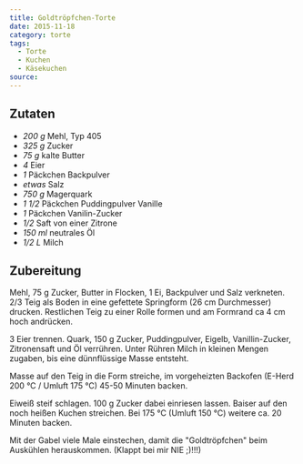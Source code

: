 ```yaml
---
title: Goldtröpfchen-Torte
date: 2015-11-18
category: torte
tags: 
  - Torte
  - Kuchen
  - Käsekuchen
source: 
---
```

## Zutaten
- *200 g* Mehl, Typ 405
- *325 g* Zucker
- *75 g*  kalte Butter
- *4*  Eier
- *1*  Päckchen Backpulver
- *etwas* Salz
- *750 g*  Magerquark
- *1 1/2*  Päckchen Puddingpulver Vanille
- *1*  Päckchen Vanilin-Zucker
- *1/2*  Saft von einer Zitrone
- *150 ml*  neutrales Öl
- *1/2 L*  Milch

## Zubereitung
Mehl, 75 g Zucker, Butter in Flocken, 1 Ei, Backpulver und Salz verkneten. 2/3 Teig als Boden in eine gefettete Springform (26 cm Durchmesser) drucken. Restlichen Teig zu einer Rolle formen und am Formrand ca 4 cm hoch andrücken. 

3 Eier trennen. Quark, 150 g Zucker, Puddingpulver, Eigelb, Vanillin-Zucker, Zitronensaft und Öl verrühren. Unter Rühren Milch in kleinen Mengen zugaben, bis eine dünnflüssige Masse entsteht. 

Masse auf den Teig in die Form streiche, im vorgeheizten Backofen (E-Herd 200 °C / Umluft 175 °C) 45-50 Minuten backen. 

Eiweiß steif schlagen. 100 g Zucker dabei einriesen lassen. Baiser auf den noch heißen Kuchen streichen. Bei 175 °C (Umluft 150 °C) weitere ca. 20 Minuten backen. 

Mit der Gabel viele Male einstechen, damit die "Goldtröpfchen" beim Auskühlen herauskommen. (Klappt bei mir NIE ;)!!!)